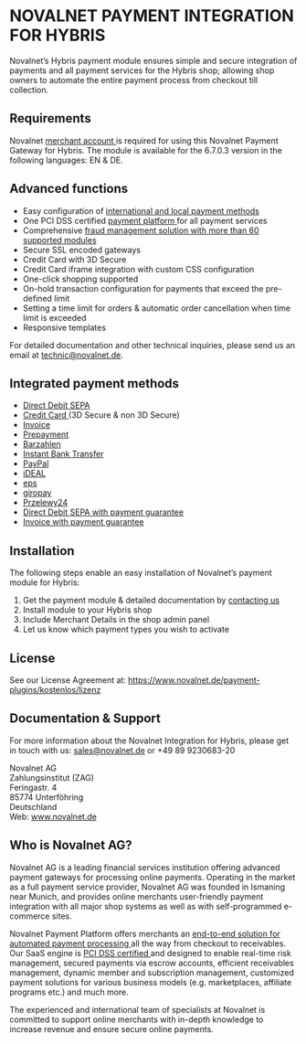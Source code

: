 # NOVALNET PAYMENT INTEGRATION FOR HYBRIS
Novalnet’s Hybris payment module ensures simple and secure integration of payments and all payment services for the Hybris shop; allowing shop owners to automate the entire payment process from checkout till collection. 
## Requirements 
Novalnet <a href="https://www.novalnet.de/"> merchant account </a> is required for using this Novalnet Payment Gateway for Hybris. The module is available for the 6.7.0.3 version in the following languages: EN & DE.
## Advanced functions 
-	Easy configuration of <a href="https://www.novalnet.de/zahlungsabwicklung"> international and local payment methods </a>
-	One PCI DSS certified <a href="https://www.novalnet.de/plattform"> payment platform </a> for all payment services
-	Comprehensive <a href="https://www.novalnet.de/risikomanagement"> fraud management solution with more than 60 supported modules </a>
-	Secure SSL encoded gateways
-	Credit Card with 3D Secure
-	Credit Card iframe integration with custom CSS configuration
-	One-click shopping supported
-	On-hold transaction configuration for payments that exceed the pre-defined limit
-	Setting a time limit for orders & automatic order cancellation when time limit is exceeded
-	Responsive templates

For detailed documentation and other technical inquiries, please send us an email at technic@novalnet.de.
## Integrated payment methods
-	<a href="https://www.novalnet.de/sepa-lastschrift"> Direct Debit SEPA </a>
-	<a href="https://www.novalnet.de/zahlungsart-kreditkarte"> Credit Card </a> (3D Secure & non 3D Secure) 
-	<a href="https://www.novalnet.de/kauf-auf-rechnung-online-payment"> Invoice </a> 
-	<a href="https://www.novalnet.de/vorkasse-internet-payment"> Prepayment </a>
-	<a href="https://www.novalnet.de/barzahlen"> Barzahlen </a>
-	<a href="https://www.novalnet.de/online-ueberweisung-sofortueberweisung">Instant Bank Transfer </a>
-	<a href="https://www.novalnet.de/mit-paypal-weltweit-sicher-verkaufen"> PayPal </a>
-	<a href="https://www.novalnet.de/ideal-online-ueberweisung"> iDEAL </a>
-	<a href="https://www.novalnet.de/eps-online-ueberweisung"> eps </a>
-	<a href="https://www.novalnet.de/giropay"> giropay </a>
-	<a href="https://www.novalnet.de/przelewy24"> Przelewy24 </a>
-	<a href="https://www.novalnet.de/lastschrift-mit-zahlungsgarantie"> Direct Debit SEPA with payment guarantee </a>
-	<a href="https://www.novalnet.de/kauf-auf-rechnung-100-prozent-zahlungsgarantie"> Invoice with payment guarantee </a>
## Installation
The following steps enable an easy installation of Novalnet’s payment module for Hybris: 
1. Get the payment module & detailed documentation by <a href="https://www.novalnet.de/kontakt/sales"> contacting us </a>
2. Install module to your Hybris shop 
3. Include Merchant Details in the shop admin panel 
4. Let us know which payment types you wish to activate
## License  
See our License Agreement at: https://www.novalnet.de/payment-plugins/kostenlos/lizenz 
## Documentation & Support
For more information about the Novalnet Integration for Hybris, please get in touch with us: sales@novalnet.de or +49 89 9230683-20<br>

Novalnet AG<br>
Zahlungsinstitut (ZAG)<br>
Feringastr. 4 <br>
85774 Unterföhring <br>
Deutschland<br>
Web: www.novalnet.de 
## Who is Novalnet AG?
<p>Novalnet AG is a leading financial services institution offering advanced payment gateways for processing online payments. Operating in the market as a full payment service provider, Novalnet AG was founded in Ismaning near Munich, and provides online merchants user-friendly payment integration with all major shop systems as well as with self-programmed e-commerce sites.</p> 
<p>Novalnet Payment Platform offers merchants an <a href="https://www.novalnet.de/produkte"> end-to-end solution for automated payment processing </a> all the way from checkout to receivables. Our SaaS engine is <a href="https://www.novalnet.de/pci-dss-zertifizierung"> PCI DSS certified </a> and designed to enable real-time risk management, secured payments via escrow accounts, efficient receivables management, dynamic member and subscription management, customized payment solutions for various business models (e.g. marketplaces, affiliate programs etc.) and much more.</p>
<p>The experienced and international team of specialists at Novalnet is committed to support online merchants with in-depth knowledge to increase revenue and ensure secure online payments.</p>
